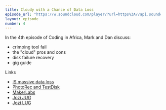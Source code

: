 ```yaml
---
title: Cloudy with a Chance of Data Loss
episode_url: "https://w.soundcloud.com/player/?url=https%3A//api.soundcloud.com/tracks/219105071"
layout: episode
number: 4
---
```


In the 4th episode of Coding in Africa, Mark and Dan discuss:

- crimping tool fail
- the "cloud" pros and cons
- disk failure recovery
- gig guide

Links

- [IS massive data loss](http://mybroadband.co.za/news/hosting-storage/132661-massive-mweb-business-data-loss.html)
- [PhotoRec and TestDisk](http://www.cgsecurity.org/wiki/PhotoRec)
- [MakerLabs](http://www.makerlabs.co.za)
- [Jozi JUG](http://www.jozijug.co.za/)
- [Jozi LUG](http://www.meetup.com/Jozi-Linux-User-Group-JLUG/)
